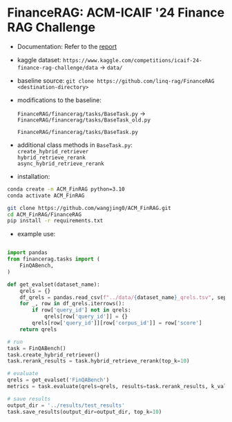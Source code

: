 # FinanceRAG: ACM-ICAIF '24 Finance RAG Challenge

* Documentation: Refer to the [report](./JW_ACM-ICAIF24.pdf)

* kaggle dataset: 
    `https://www.kaggle.com/competitions/icaif-24-finance-rag-challenge/data` -> `data/`

* baseline source: 
    `git clone https://github.com/linq-rag/FinanceRAG <destination-directory>`

* modifications to the baseline: 

    `FinanceRAG/financerag/tasks/BaseTask.py` -> `FinanceRAG/financerag/tasks/BaseTask_old.py`

    `FinanceRAG/financerag/tasks/BaseTask.py`

* additional class methods in `BaseTask.py`: \
   `create_hybrid_retriever` \
   `hybrid_retrieve_rerank` \
   `async_hybrid_retrieve_rerank`

* installation:
```bash
conda create -n ACM_FinRAG python=3.10
conda activate ACM_FinRAG
```
```bash
git clone https://github.com/wangjing0/ACM_FinRAG.git
cd ACM_FinRAG/FinanceRAG
pip install -r requirements.txt
```

* example use:
```python

import pandas
from financerag.tasks import (
    FinQABench,
)

def get_evalset(dataset_name):
    qrels = {}
    df_qrels = pandas.read_csv(f"../data/{dataset_name}_qrels.tsv", sep='\t')
    for _, row in df_qrels.iterrows():
        if row['query_id'] not in qrels:
            qrels[row['query_id']] = {}
        qrels[row['query_id']][row['corpus_id']] = row['score']
    return qrels

# run 
task = FinQABench()
task.create_hybrid_retriever()
task.rerank_results = task.hybrid_retrieve_rerank(top_k=10)

# evaluate
qrels = get_evalset('FinQABench')
metrics = task.evaluate(qrels=qrels, results=task.rerank_results, k_values=[10])

# save results
output_dir = '../results/test_results'
task.save_results(output_dir=output_dir, top_k=10)
```
